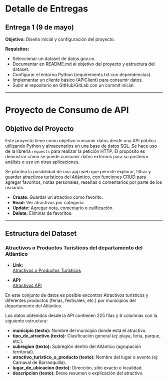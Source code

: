 # Detalle de Entregas

## Entrega 1 (9 de mayo)

**Objetivo:** Diseño inicial y configuración del proyecto.

**Requisitos:**
- Seleccionar un dataset de datos.gov.co.
- Documentar en README.md el objetivo del proyecto y estructura del dataset.
- Configurar el entorno Python (requirements.txt con dependencias).
- Implementar un cliente básico (APIClient) para consumir datos.
- Subir el repositorio en GitHub/GitLab con un commit inicial.

---

# Proyecto de Consumo de API

## Objetivo del Proyecto

Este proyecto tiene como objetivo consumir datos desde una API pública utilizando Python y almacenarlos en una base de datos SQL. Se hace uso de la librería `requests` para realizar la petición HTTP. El propósito es demostrar cómo se puede consumir datos externos para su posterior análisis o uso en otras aplicaciones.

Se plantea la posibilidad de una app web que permite explorar, filtrar y guardar atractivos turísticos del Atlántico, con funciones CRUD para agregar favoritos, notas personales, reseñas o comentarios por parte de los usuarios.

- **Create:** Guardar un atractivo como favorito.
- **Read:** Ver atractivos por categoría.
- **Update:** Agregar nota, comentario o calificación.
- **Delete:** Eliminar de favoritos.

---

## Estructura del Dataset

### Atractivos o Productos Turísticos del departamento del Atlántico

- **Link:**  
  [Atractivos o Productos Turísticos](https://www.datos.gov.co/Comercio-Industria-y-Turismo/Atractivos-o-Productos-Tur-sticos-del-departamento/2fsd-7enq/about_data)

- **API:**  
  [Atractivos API](https://www.datos.gov.co/resource/2fsd-7enq.json)

En este conjunto de datos es posible encontrar Atractivos turísticos y diferentes productos (ferias, festivales, etc.) por municipios del departamento del Atlántico.

Los datos obtenidos desde la API contienen 225 filas y 6 columnas con la siguiente estructura:

- **municipio (texto):** Nombre del municipio donde está el atractivo.
- **tipo_de_atractivo (texto):** Clasificación general (ej: playa, feria, parque, etc.).
- **subregion (texto):** Subregión dentro del Atlántico (agrupación territorial).
- **atractivo_turistico_o_producto (texto):** Nombre del lugar o evento (ej: Carnaval de Barranquilla).
- **lugar_de_ubicacion (texto):** Dirección, sitio exacto o localidad.
- **descripcion (texto):** Breve resumen o explicación del atractivo.
